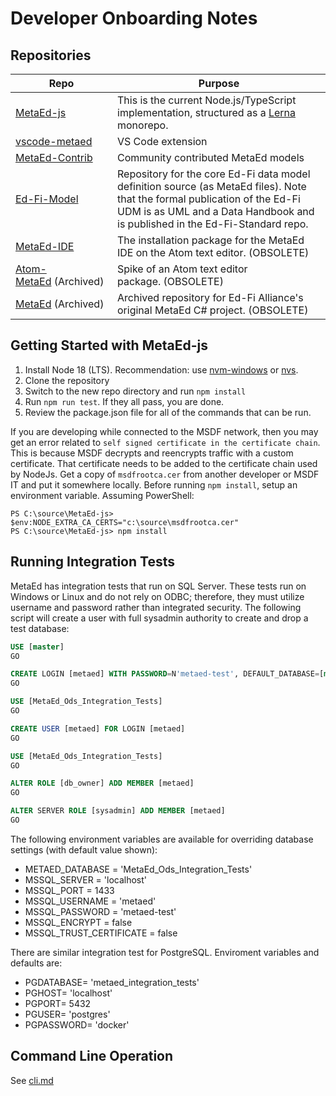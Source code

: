 # Developer Onboarding Notes

## Repositories

| Repo | Purpose |
| --- | --- |
| [MetaEd-js](https://github.com/Ed-Fi-Closed/MetaEd-js) | This is the current Node.js/TypeScript implementation, structured as a [Lerna](https://lerna.js.org/) monorepo. |
| [vscode-metaed](https://github.com/Ed-Fi-Alliance-OSS/vscode-metaed-ide/) | VS Code extension |
| [MetaEd-Contrib](https://github.com/Ed-Fi-Alliance/MetaEd-Contrib)  | Community contributed MetaEd models​ |
| [Ed-Fi-Model](https://github.com/Ed-Fi-Alliance-Closed/Ed-Fi-Model) | Repository for the core Ed-Fi data model definition source (as MetaEd files). Note that the formal publication of the Ed-Fi UDM is as UML and a Data Handbook and is published in the Ed-Fi-Standard repo. |
| [MetaEd-IDE](https://github.com/Ed-Fi-Alliance/MetaEd-IDE) | The installation package for the MetaEd IDE on the Atom text editor. (OBSOLETE) |
| [Atom-MetaEd](https://github.com/Ed-Fi-Alliance/Atom-MetaEd) (Archived) | Spike of an Atom text editor package. (OBSOLETE) |
| [MetaEd](https://github.com/Ed-Fi-Alliance/MetaEd) (Archived) | Archived repository for Ed-Fi Alliance's original MetaEd C# project. (OBSOLETE) |

## Getting Started with MetaEd-js

1. Install Node 18 (LTS). Recommendation: use [nvm-windows](https://github.com/coreybutler/nvm-windows) or
   [nvs](https://github.com/jasongin/nvs).
2. Clone the repository
3. Switch to the new repo directory and run `npm install`
4. Run `npm run test`. If they all pass, you are done.
5. Review the package.json file for all of the commands that can be run.

If you are developing while connected to the MSDF network, then you may get an error related to `self signed certificate in
the certificate chain`. This is because MSDF decrypts and reencrypts traffic with a custom certificate. That certificate
needs to be added to the certificate chain used by NodeJs. Get a copy of `msdfrootca.cer` from another developer or MSDF IT
and put it somewhere locally. Before running `npm install`, setup an environment variable. Assuming PowerShell:

```shell
PS C:\source\MetaEd-js> $env:NODE_EXTRA_CA_CERTS="c:\source\msdfrootca.cer"
PS C:\source\MetaEd-js> npm install
```

## Running Integration Tests

MetaEd has integration tests that run on SQL Server. These tests run on Windows or Linux and do not rely on ODBC; therefore,
they must utilize username and password rather than integrated security. The following script will create a user with full
sysadmin authority to create and drop a test database:

```sql
USE [master]
GO

CREATE LOGIN [metaed] WITH PASSWORD=N'metaed-test', DEFAULT_DATABASE=[master], CHECK_EXPIRATION=OFF, CHECK_POLICY=OFF
GO

USE [MetaEd_Ods_Integration_Tests]
GO

CREATE USER [metaed] FOR LOGIN [metaed]
GO

USE [MetaEd_Ods_Integration_Tests]
GO

ALTER ROLE [db_owner] ADD MEMBER [metaed]
GO

ALTER SERVER ROLE [sysadmin] ADD MEMBER [metaed]
GO
```

The following environment variables are available for overriding database settings (with default value shown):

* METAED\_DATABASE = 'MetaEd\_Ods\_Integration\_Tests'
* MSSQL\_SERVER = 'localhost'
* MSSQL\_PORT = 1433
* MSSQL\_USERNAME = 'metaed'
* MSSQL\_PASSWORD = 'metaed-test'
* MSSQL\_ENCRYPT = false
* MSSQL\_TRUST\_CERTIFICATE = false

There are similar integration test for PostgreSQL. Enviroment variables and defaults are:

* PGDATABASE= 'metaed\_integration\_tests'
* PGHOST= 'localhost'
* PGPORT= 5432
* PGUSER= 'postgres'
* PGPASSWORD= 'docker'

## Command Line Operation

See [cli.md](./cli.md)
